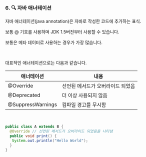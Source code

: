 ### 6. 🔍 자바 애너테이션

자바 애너테이션(java annotation)은 자바로 작성한 코드에 추가하는 표식.

보통 @ 기호를 사용하며 JDK 1.5버전부터 사용할  수 있습니다.

보통은 메타 데이터로 사용하는 경우가 가장 많습니다.

<br>

대표적인 애너테이션으로는 다음과 같습니다.

| 애너테이션 | 내용|
| ---------- | ---------|
| @Override | 선언된 메서드가 오버라이드 되었음 |
| @Deprecated | 더 이상 사용되지 않음 |
| @SuppressWarnings | 컴파일 경고를 무시함 |

<br>

``` java
public class A extends B {
  @Override // 선언된 메서드가 오버라이드 되었음을 나타냄
  public void print() {
   System.out.println("Hello World");
  }
}
```
